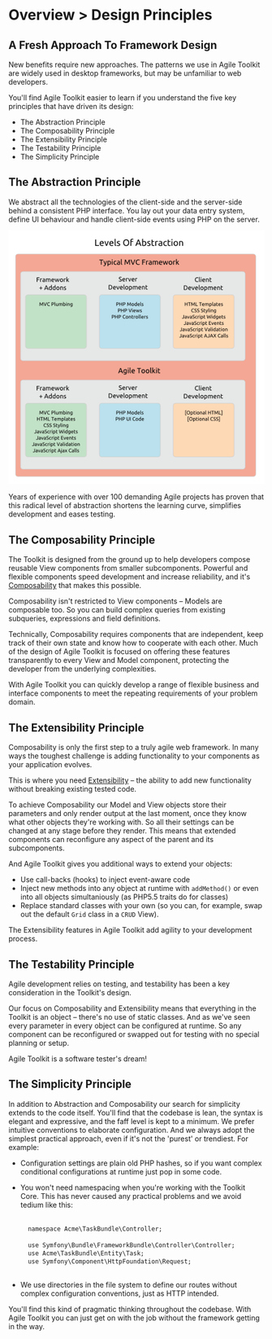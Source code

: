 # Overview > Design Principles

## A Fresh Approach To Framework Design

New benefits require new approaches. The patterns we use in Agile Toolkit are widely used in desktop frameworks, but may be unfamiliar to web developers.

You'll find Agile Toolkit easier to learn if you understand the five key principles that have driven its design:

* The Abstraction Principle
* The Composability Principle
* The Extensibility Principle
* The Testability Principle
* The Simplicity Principle

## The Abstraction Principle

We abstract all the technologies of the client-side and the server-side behind a consistent PHP interface. You lay out your data entry system, define UI behaviour and handle client-side events using PHP on the server.

![Web Development Levels of Abstraction](dia-levels-of-abstraction.png)

Years of experience with over 100 demanding Agile projects has proven that this radical level of abstraction shortens the learning curve, simplifies development and eases testing.

## The Composability Principle

The Toolkit is designed from the ground up to help developers compose reusable View components from smaller subcomponents. Powerful and flexible components speed development and increase reliability, and it's [Composability](http://en.wikipedia.org/wiki/Composability) that makes this possible.

Composability isn't restricted to View components &ndash; Models are composable too. So you can build complex queries from existing subqueries, expressions and field definitions.

Technically, Composability requires components that are independent, keep track of their own state and know how to cooperate with each other. Much of the design of Agile Toolkit is focused on offering these features transparently to every View and Model component, protecting the developer from the underlying complexities.

With Agile Toolkit you can quickly develop a range of flexible business and interface components to meet the repeating requirements of your problem domain.

## The Extensibility Principle

Composability is only the first step to a truly agile web framework. In many ways the toughest challenge is adding functionality to your components as your application evolves.

This is where you need [Extensibility](http://en.wikipedia.org/wiki/Extensibility) &ndash; the ability to add new functionality without breaking existing tested code.

To achieve Composability our Model and View objects store their parameters and only render output at the last moment, once they know what other objects they're working with. So all their settings can be changed at any stage before they render. This means that extended components can reconfigure any aspect of the parent and its subcomponents.

And Agile Toolkit gives you additional ways to extend your objects:

* Use call-backs (hooks) to inject event-aware code
* Inject new methods into any object at runtime with `addMethod()` or even into all objects simultaniously (as PHP5.5 traits do for classes)
* Replace standard classes with your own (so you can, for example, swap out the default `Grid` class in a `CRUD` View).

The Extensibility features in Agile Toolkit add agility to your development process.

## The Testability Principle

Agile development relies on testing, and testability has been a key consideration in the Toolkit's design.

Our focus on Composability and Extensibility means that everything in the Toolkit is an object &ndash; there's no use of static classes. And as we've seen every parameter in every object can be configured at runtime. So any component can be reconfigured or swapped out for testing with no special planning or setup.  

Agile Toolkit is a software tester's dream! 

## The Simplicity Principle

In addition to Abstraction and Composability our search for simplicity extends to the code itself. You'll find that the codebase is lean, the syntax is elegant and expressive, and the faff level is kept to a minimum. We prefer intuitive conventions to elaborate configuration. And we always adopt the simplest practical approach, even if it's not the 'purest' or trendiest. For example:

* Configuration settings are plain old PHP hashes, so if you want complex conditional configurations at runtime just pop in some code.
* You won't need namespacing when you're working with the Toolkit Core. This has never caused any practical problems and we avoid tedium like this:

    <pre><code>
    namespace Acme\TaskBundle\Controller;

    use Symfony\Bundle\FrameworkBundle\Controller\Controller;
    use Acme\TaskBundle\Entity\Task;
    use Symfony\Component\HttpFoundation\Request;
    </code></pre>

* We use directories in the file system to define our routes without complex configuration conventions, just as HTTP intended.

You'll find this kind of pragmatic thinking throughout the codebase. With Agile Toolkit you can just get on with the job without the framework getting in the way.
